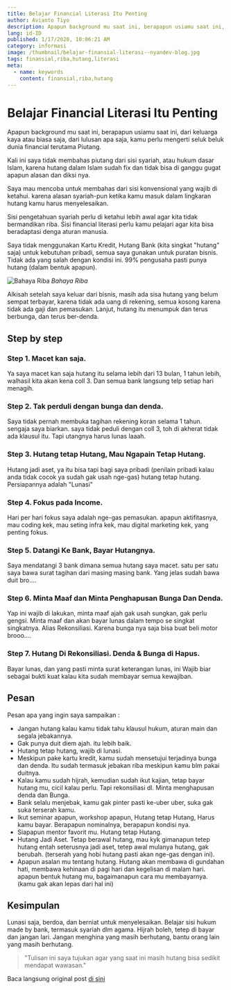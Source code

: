 ```yaml
---
title: Belajar Financial Literasi Itu Penting
author: Avianto Tiyo
description: Apapun background mu saat ini, berapapun usiamu saat ini, dari keluarga kaya atau biasa saja, dari lulusan apa saja,
lang: id-ID
published: 1/17/2020, 10:06:21 AM
category: informasi
image: /thumbnail/belajar-finansial-literasi--nyandev-blog.jpg
tags: finansial,riba,hutang,literasi
meta:
  - name: keywords
    content: finansial,riba,hutang
---
```

# Belajar Financial Literasi Itu Penting

<Author name="Avianto Tiyo" avatar="https://telegra.ph/file/feb763759206b2f37e8e5.png" />
<FeaturedImage src="/images/covers/belajar-financial-literasi-nyandev-blog.jpg" />

Apapun background mu saat ini, berapapun usiamu saat ini, dari keluarga kaya atau biasa saja, dari lulusan apa saja, kamu perlu mengerti seluk beluk dunia financial terutama Piutang.

Kali ini saya tidak membahas piutang dari sisi syariah, atau hukum dasar Islam, karena hutang dalam Islam sudah fix dan tidak bisa di ganggu gugat apapun alasan dan diksi nya.

Saya mau mencoba untuk membahas dari sisi konvensional yang wajib di ketahui. karena alasan syariah-pun ketika kamu masuk dalam lingkaran hutang kamu harus menyelesaikan.

Sisi pengetahuan syariah perlu di ketahui lebih awal agar kita tidak bermandikan riba. Sisi financial literasi perlu kamu pelajari agar kita bisa beradaptasi denga aturan manusia.

Saya tidak menggunakan Kartu Kredit, Hutang Bank (kita singkat "hutang" saja) untuk kebutuhan pribadi, semua saya gunakan untuk puratan bisnis. Tidak ada yang salah dengan kondisi ini. 99% pengusaha pasti punya hutang (dalam bentuk apapun).

![Bahaya Riba](https://telegra.ph/file/14a74b7b05be374ea53fe.png)
*Bahaya Riba*

Alkisah setelah saya keluar dari bisnis, masih ada sisa hutang yang belum sempat terbayar, karena tidak ada uang di rekening, semua kosong karena tidak ada gaji dan pemasukan. Lanjut, hutang itu menumpuk dan terus berbunga, dan terus ber-denda.

## Step by step

### Step 1. Macet kan saja.
Ya saya macet kan saja hutang itu selama lebih dari 13 bulan, 1 tahun lebih, walhasil kita akan kena coll 3. Dan semua bank langsung telp setiap hari menagih.

### Step 2. Tak perduli dengan bunga dan denda.
Saya tidak pernah membuka tagihan rekening koran selama 1 tahun. sengaja saya biarkan. saya tidak peduli dengan coll 3, toh di akherat tidak ada klausul itu. Tapi utangnya harus lunas laaah.

### Step 3. Hutang tetap Hutang, Mau Ngapain Tetap Hutang.
Hutang jadi aset, ya itu bisa tapi bagi saya pribadi (penilain pribadi kalau anda tidak cocok ya sudah gak usah nge-gas) hutang tetap hutang. Persiapannya adalah "Lunasi"

### Step 4. Fokus pada Income.
Hari per hari fokus saya adalah nge-gas pemasukan. apapun aktifitasnya, mau coding kek, mau seting infra kek, mau digital marketing kek, yang penting fokus.

### Step 5. Datangi Ke Bank, Bayar Hutangnya.
Saya mendatangi 3 bank dimana semua hutang saya macet. satu per satu saya bawa surat tagihan dari masing masing bank. Yang jelas sudah bawa duit bro....

### Step 6. Minta Maaf dan Minta Penghapusan Bunga Dan Denda.
Yap ini wajib di lakukan, minta maaf ajah gak usah sungkan, gak perlu gengsi. Minta maaf dan akan bayar lunas dalam tempo se singkat singkatnya. Alias Rekonsiliasi. Karena bunga nya saja bisa buat beli motor brooo....

### Step 7. Hutang Di Rekonsiliasi. Denda & Bunga di Hapus.
Bayar lunas, dan yang pasti minta surat keterangan lunas, ini Wajib biar sebagai bukti kuat kalau kita sudah membayar semua kewajiban.

## Pesan
Pesan apa yang ingin saya sampaikan :
- Jangan hutang kalau kamu tidak tahu klausul hukum, aturan main dan segala jebakannya.
- Gak punya duit diem ajah. itu lebih baik.
- Hutang tetap hutang, wajib di lunasi.
- Meskipun pake kartu kredit, kamu sudah mensetujui terjadinya bunga dan denda. Itu sudah termasuk jebakan riba meskipun kamu blm pakai duitnya.
- Kalau kamu sudah hijrah, kemudian sudah ikut kajian, tetap bayar hutang mu, cicil kalau perlu. Tapi rekonsiliasi dl. Minta menghapusan denda dan Bunga.
- Bank selalu menjebak, kamu gak pinter pasti ke-uber uber, suka gak suka terserah kamu.
- Ikut seminar apapun, workshop apapun, Hutang tetap Hutang, Harus kamu bayar. Berapapun nominalnya, berapapun kondisi nya.
- Siapapun mentor favorit mu. Hutang tetap Hutang.
- Hutang Jadi Aset. Tetap berawal hutang, mau kyk gimanapun tetep hutang entah seterusnya jadi aset, tetep awal mulanya hutang, gak berubah. (terserah yang hobi hutang pasti akan nge-gas dengan ini).
- Apapun asalan mu tentang hutang. Hutang akan membawa di gundahan hati, membawa kehinaan di pagi hari dan kegelisan di malam hari. apapun bentuk hutang mu, bagaimanapun cara mu membayarnya. (kamu gak akan lepas dari hal ini)

## Kesimpulan
Lunasi saja, berdoa, dan berniat untuk menyelesaikan.
Belajar sisi hukum made by bank, termasuk syariah dlm agama.
Hijrah boleh, tetep di bayar dan jangan lari. Jangan menghina yang masih berhutang, bantu orang lain yang masih berhutang.

> "Tulisan ini saya tujukan agar yang saat ini masih hutang bisa sedikit mendapat wawasan."

Baca langsung original post [di sini](https://www.facebook.com/photo.php?fbid=10218549847890809&set=a.1013387948343&type=3)

<Disqus />
